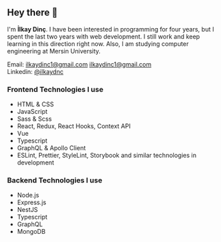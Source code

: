 ## Hey there 👋
 I'm **İlkay Dinç**. I have been interested in programming for four years, but I spent the last two years with web development. I still work and keep learning in this direction right now. Also, I am studying computer engineering at Mersin University.

Email: [ilkaydinc1@gmail.com](mailto:ilkaydinc1@gmail.com)
<a href="mailto:ilkaydinc1@gmail.com" target="_blank">ilkaydinc1@gmail.com</a>
<br />
Linkedin: [@ilkaydnc](https://www.linkedin.com/in/ilkaydnc/)

### Frontend Technologies I use
* HTML & CSS
* JavaScript
* Sass & Scss
* React, Redux, React Hooks, Context API
* Vue
* Typescript
* GraphQL & Apollo Client
* ESLint, Prettier, StyleLint, Storybook and similar technologies in development

### Backend Technologies I use
* Node.js
* Express.js
* NestJS
* Typescript
* GraphQL
* MongoDB

